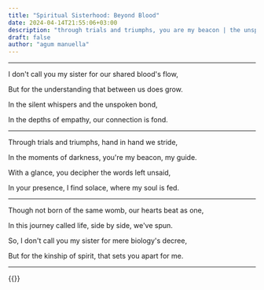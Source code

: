 ```yaml
---
title: "Spiritual Sisterhood: Beyond Blood"
date: 2024-04-14T21:55:06+03:00
description: "through trials and triumphs, you are my beacon | the unspoken bond | In this journey called life, side by side"
draft: false
author: "agum manuella"
---
```


___

I don't call you my sister for our shared blood's flow,

But for the understanding that between us does grow.

In the silent whispers and the unspoken bond,

In the depths of empathy, our connection is fond.

___

Through trials and triumphs, hand in hand we stride,

In the moments of darkness, you're my beacon, my guide.

With a glance, you decipher the words left unsaid,

In your presence, I find solace, where my soul is fed.

___


Though not born of the same womb, our hearts beat as one,

In this journey called life, side by side, we've spun.

So, I don't call you my sister for mere biology's decree,

But for the kinship of spirit, that sets you apart for me.

___

{{<mini-toc>}}
